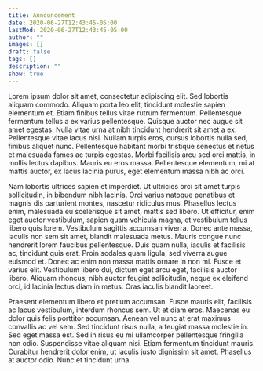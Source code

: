 ```yaml
---
title: Announcement
date: 2020-06-27T12:43:45-05:00
lastMod: 2020-06-27T12:43:45-05:00
author: ""
images: []
draft: false
tags: []
description: ""
show: true
---
```

Lorem ipsum dolor sit amet, consectetur adipiscing elit. Sed lobortis aliquam commodo. Aliquam porta leo elit, tincidunt molestie sapien elementum et. Etiam finibus tellus vitae rutrum fermentum. Pellentesque fermentum tellus a ex varius pellentesque. Quisque auctor nec augue sit amet egestas. Nulla vitae urna at nibh tincidunt hendrerit sit amet a ex. Pellentesque vitae lacus nisi. Nullam turpis eros, cursus lobortis nulla sed, finibus aliquet nunc. Pellentesque habitant morbi tristique senectus et netus et malesuada fames ac turpis egestas. Morbi facilisis arcu sed orci mattis, in mollis lectus dapibus. Mauris eu eros massa. Pellentesque elementum, mi at mattis auctor, ex lacus lacinia purus, eget elementum massa nibh ac orci.

Nam lobortis ultrices sapien et imperdiet. Ut ultricies orci sit amet turpis sollicitudin, in bibendum nibh lacinia. Orci varius natoque penatibus et magnis dis parturient montes, nascetur ridiculus mus. Phasellus lectus enim, malesuada eu scelerisque sit amet, mattis sed libero. Ut efficitur, enim eget auctor vestibulum, sapien quam vehicula magna, et vestibulum tellus libero quis lorem. Vestibulum sagittis accumsan viverra. Donec ante massa, iaculis non sem sit amet, blandit malesuada metus. Mauris congue nunc hendrerit lorem faucibus pellentesque. Duis quam nulla, iaculis et facilisis ac, tincidunt quis erat. Proin sodales quam ligula, sed viverra augue euismod et. Donec ac enim non massa mattis ornare in non mi. Fusce et varius elit. Vestibulum libero dui, dictum eget arcu eget, facilisis auctor libero. Aliquam rhoncus, nibh auctor feugiat sollicitudin, neque ex eleifend orci, id lacinia lectus diam in metus. Cras iaculis blandit laoreet.

Praesent elementum libero et pretium accumsan. Fusce mauris elit, facilisis ac lacus vestibulum, interdum rhoncus sem. Ut et diam eros. Maecenas eu dolor quis felis porttitor accumsan. Aenean vel nunc at erat maximus convallis ac vel sem. Sed tincidunt risus nulla, a feugiat massa molestie in. Sed eget massa est. Sed in risus eu mi ullamcorper pellentesque fringilla non odio. Suspendisse vitae aliquam nisi. Etiam fermentum tincidunt mauris. Curabitur hendrerit dolor enim, ut iaculis justo dignissim sit amet. Phasellus at auctor odio. Nunc et tincidunt urna.